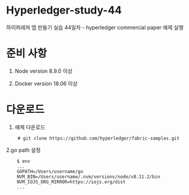 # Hyperledger-study-44

하이퍼레져 앱 만들기 실습 44일차 - hyperledger commercial paper 예제 실행

# 준비 사항

1. Node version 8.9.0 이상

2. Docker version 18.06 이상

# 다운로드

1. 예제 다운로드

        # git clone https://github.com/hyperledger/fabric-samples.git

2.go path 설정

        $ env
        ...
        GOPATH=/Users/username/go
        NVM_BIN=/Users/username/.nvm/versions/node/v8.11.2/bin
        NVM_IOJS_ORG_MIRROR=https://iojs.org/dist
        ...


